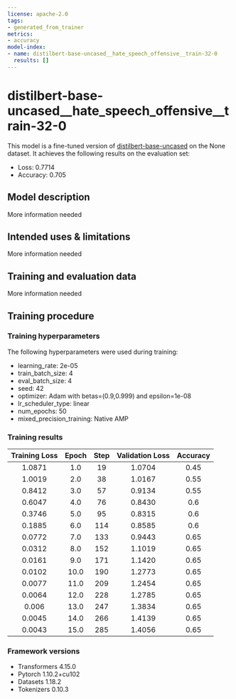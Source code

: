 ```yaml
---
license: apache-2.0
tags:
- generated_from_trainer
metrics:
- accuracy
model-index:
- name: distilbert-base-uncased__hate_speech_offensive__train-32-0
  results: []
---
```


<!-- This model card has been generated automatically according to the information the Trainer had access to. You
should probably proofread and complete it, then remove this comment. -->

# distilbert-base-uncased__hate_speech_offensive__train-32-0

This model is a fine-tuned version of [distilbert-base-uncased](https://huggingface.co/distilbert-base-uncased) on the None dataset.
It achieves the following results on the evaluation set:
- Loss: 0.7714
- Accuracy: 0.705

## Model description

More information needed

## Intended uses & limitations

More information needed

## Training and evaluation data

More information needed

## Training procedure

### Training hyperparameters

The following hyperparameters were used during training:
- learning_rate: 2e-05
- train_batch_size: 4
- eval_batch_size: 4
- seed: 42
- optimizer: Adam with betas=(0.9,0.999) and epsilon=1e-08
- lr_scheduler_type: linear
- num_epochs: 50
- mixed_precision_training: Native AMP

### Training results

| Training Loss | Epoch | Step | Validation Loss | Accuracy |
|:-------------:|:-----:|:----:|:---------------:|:--------:|
| 1.0871        | 1.0   | 19   | 1.0704          | 0.45     |
| 1.0019        | 2.0   | 38   | 1.0167          | 0.55     |
| 0.8412        | 3.0   | 57   | 0.9134          | 0.55     |
| 0.6047        | 4.0   | 76   | 0.8430          | 0.6      |
| 0.3746        | 5.0   | 95   | 0.8315          | 0.6      |
| 0.1885        | 6.0   | 114  | 0.8585          | 0.6      |
| 0.0772        | 7.0   | 133  | 0.9443          | 0.65     |
| 0.0312        | 8.0   | 152  | 1.1019          | 0.65     |
| 0.0161        | 9.0   | 171  | 1.1420          | 0.65     |
| 0.0102        | 10.0  | 190  | 1.2773          | 0.65     |
| 0.0077        | 11.0  | 209  | 1.2454          | 0.65     |
| 0.0064        | 12.0  | 228  | 1.2785          | 0.65     |
| 0.006         | 13.0  | 247  | 1.3834          | 0.65     |
| 0.0045        | 14.0  | 266  | 1.4139          | 0.65     |
| 0.0043        | 15.0  | 285  | 1.4056          | 0.65     |


### Framework versions

- Transformers 4.15.0
- Pytorch 1.10.2+cu102
- Datasets 1.18.2
- Tokenizers 0.10.3
